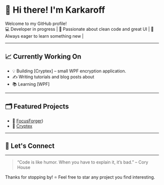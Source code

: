 # 👋 Hi there! I'm Karkaroff

Welcome to my GitHub profile!  
💻 Developer in progress | 
🎨 Passionate about clean code and great UI | 
🚀 Always eager to learn something new |

---

## 📈 Currently Working On

- 💡 Building [Cryptex] – small WPF encryption application.
- ✍️ Writing tutorials and blog posts about
- 📚 Learning [WPF]

---

## 🗂️ Featured Projects

- 🔧 [FocusForger](https://github.com/Karkar0ff/FocusForger---PAUSED)) 
- 🎨 [Cryptex](https://github.com/Karkar0ff/Cryptex)

---
## 🤝 Let's Connect
---

> “Code is like humor. When you have to explain it, it’s bad.” – Cory House

Thanks for stopping by! ⭐ Feel free to star any project you find interesting.
